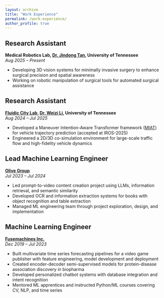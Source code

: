 ```yaml
---
layout: archive
title: "Work Experience"
permalink: /work-experience/
author_profile: true
---
```


## Research Assistant
**Medical Robotics Lab, [Dr. Jindong Tan](https://tickle.utk.edu/bme/faculty/jindong-tan/), University of Tennessee**  
*Aug 2025 – Present*

- Developing 3D vision systems for minimally invasive surgery to enhance surgical precision and spatial awareness
- Working on robotic manipulation of surgical tools for automated surgical assistance

## Research Assistant
**[Fluidic City Lab](https://fluidic-city.github.io/), [Dr. Weizi Li](https://weizi-li.github.io/), University of Tennessee**  
*Aug 2024 – Jul 2025*

- Developed a Maneuver Intention-Aware Transformer framework ([MIAT](https://arxiv.org/abs/2504.05059)) for vehicle trajectory prediction (accepted at IROS-2025)
- Engineered a 2D/3D co-simulation environment for large-scale traffic flow and high-fidelity vehicle dynamics

## Lead Machine Learning Engineer
**[Olive Group](https://nepal.olivegroup.io/)**  
*Jul 2023 – Jul 2024*

- Led prompt-to-video content creation project using LLMs, information retrieval, and semantic similarity
- Developed OCR and information extraction systems for books with object recognition and table extraction
- Managed ML engineering team through project exploration, design, and implementation

## Machine Learning Engineer
**[Fusemachines Inc.](https://fusemachines.com/)**  
*Dec 2019 – Jul 2023*

- Built multivariate time series forecasting pipelines for a video game publisher with feature engineering, model development and deployment
- Created encoder-decoder semi-supervised models for protein-disease association discovery in biopharma
- Developed personalized chatbot systems with database integration and intent recognition
- Mentored ML apprentices and instructed Python/ML courses covering CV, NLP, and time series

